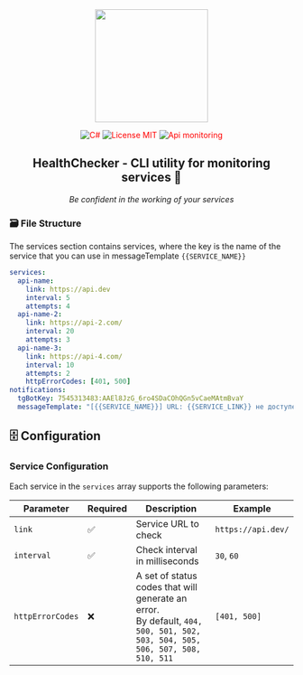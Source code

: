 <div align="center">
 <img src="https://github.com/user-attachments/assets/43539b07-0ed7-4527-b89f-2a823cd73a88" width="200"  /> 
</div>

<p align="center" style="color: red;">
  <img src="https://img.shields.io/badge/C%23-purple.svg" alt="C#" />
  <img src="https://img.shields.io/badge/License-MIT-white.svg" alt="License MIT">
   <img src="https://img.shields.io/badge/API_MONITORING-red.svg" alt="Api monitoring" />
</p>

<h2 align="center">
  HealthChecker - CLI utility for monitoring services 📱
</h2>

<p align="center">
 <em>Be confident in the working of your services</em>
</p>

### 🗃️ File Structure

The services section contains services, where the key is the name of the service that you can use in messageTemplate `{{SERVICE_NAME}}`

```yaml
services:
  api-name:
    link: https://api.dev
    interval: 5
    attempts: 4
  api-name-2:
    link: https://api-2.com/
    interval: 20
    attempts: 3
  api-name-3:
    link: https://api-4.com/
    interval: 10
    attempts: 2
    httpErrorCodes: [401, 500]
notifications:
  tgBotKey: 7545313483:AAEl8JzG_6ro4SDaCOhQGn5vCaeMAtmBvaY
  messageTemplate: "[{{SERVICE_NAME}}] URL: {{SERVICE_LINK}} не доступен в данный момент"
```

## 🗄 Configuration

### Service Configuration

Each service in the `services` array supports the following parameters:

| Parameter | Required | Description | Example |
|-----------|----------|-------------|---------|
| `link` | ✅ | Service URL to check | `https://api.dev/` |
| `interval` | ✅ | Check interval in milliseconds | `30`, `60` |
| `httpErrorCodes` | ❌ | A set of status codes that will generate an error.<br> By default, `404, 500, 501, 502, 503, 504, 505, 506, 507, 508, 510, 511` | `[401, 500]` |
